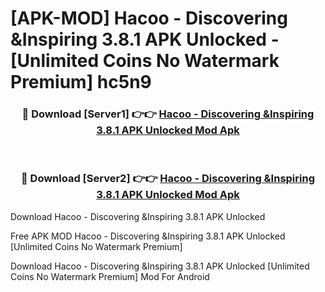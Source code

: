 # [APK-MOD] Hacoo - Discovering &Inspiring 3.8.1 APK Unlocked - [Unlimited Coins No Watermark Premium] hc5n9



<div align="center">
<h3>🔴 Download [Server1] 👉👉 <a href="https://momento.my/?title=Hacoo_-_Discovering_&Inspiring_3.8.1_APK_Unlocked">Hacoo - Discovering &Inspiring 3.8.1 APK Unlocked Mod Apk</a></h3><br>

<h3>🔴 Download [Server2] 👉👉 <a href="https://momento.my/?title=Hacoo_-_Discovering_&Inspiring_3.8.1_APK_Unlocked">Hacoo - Discovering &Inspiring 3.8.1 APK Unlocked Mod Apk</a></h3>
</div>



Download Hacoo - Discovering &Inspiring 3.8.1 APK Unlocked 

Free APK MOD Hacoo - Discovering &Inspiring 3.8.1 APK Unlocked [Unlimited Coins No Watermark Premium]

Download Hacoo - Discovering &Inspiring 3.8.1 APK Unlocked [Unlimited Coins No Watermark Premium] Mod For Android
